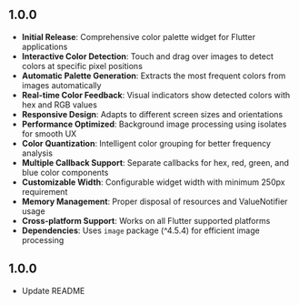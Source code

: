 ## 1.0.0
- **Initial Release**: Comprehensive color palette widget for Flutter applications
- **Interactive Color Detection**: Touch and drag over images to detect colors at specific pixel positions
- **Automatic Palette Generation**: Extracts the most frequent colors from images automatically
- **Real-time Color Feedback**: Visual indicators show detected colors with hex and RGB values
- **Responsive Design**: Adapts to different screen sizes and orientations
- **Performance Optimized**: Background image processing using isolates for smooth UX
- **Color Quantization**: Intelligent color grouping for better frequency analysis
- **Multiple Callback Support**: Separate callbacks for hex, red, green, and blue color components
- **Customizable Width**: Configurable widget width with minimum 250px requirement
- **Memory Management**: Proper disposal of resources and ValueNotifier usage
- **Cross-platform Support**: Works on all Flutter supported platforms
- **Dependencies**: Uses `image` package (^4.5.4) for efficient image processing

## 1.0.0
- Update README